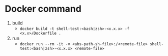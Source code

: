 # Docker command
1. build 
    - `docker build -t shell-test:<bash|zsh>-<x.x.x> -f <x.x>/Dockerfile .`
2. run 
    - `docker run --rm -it -v <abs-path-sh-file>:/<remote-file> shell-test:<bash|zsh>-<x.x.x> <remote-file>`

